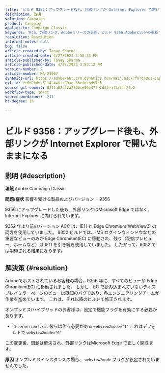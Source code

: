 ```yaml
---
title: 'ビルド 9356：アップグレード後も、外部リンクが Internet Explorer で開いたままになる'
description: 説明
solution: Campaign
product: Campaign
applies-to: Campaign Classic
keywords: 'KCS，外部リンク，Adobeリリースの更新，ビルド 9356,Adobeビルドの更新'
resolution: Resolution
internal-notes: null
bug: false
article-created-by: Tanay Sharma .
article-created-date: 4/27/2023 3:58:33 PM
article-published-by: Tanay Sharma .
article-published-date: 4/27/2023 3:59:12 PM
version-number: 2
article-number: KA-21907
dynamics-url: https://adobe-ent.crm.dynamics.com/main.aspx?forceUCI=1&pagetype=entityrecord&etn=knowledgearticle&id=d3937e56-14e5-ed11-a7c7-6045bd0061cb
exl-id: fc6d2bd0-5114-4481-80ae-3befdcbd97d5
source-git-commit: 0311a02c52a273bce96b47fe2d3fea41a74f2fb2
workflow-type: tm+mt
source-wordcount: '211'
ht-degree: 1%

---
```


# ビルド 9356：アップグレード後も、外部リンクが Internet Explorer で開いたままになる

## 説明 {#description}

<b>環境 </b>
Adobe Campaign Classic

<b>問題/症状</b>
影響を受ける製品およびバージョン： 9356

9356 にアップグレードした後も、外部リンクはMicrosoft Edge ではなく、Internet Explorer に向けられています。

9352 年より前のバージョン ACC は、IE11 と Edge Chromium(WebView2) の両方を使用していました。 9352 ビルドでは、IMS ログインウィンドウなどの重要なビューのみが Edge Chromium(EC) に移動され、残り（配信プレビュー、ホームなど）は IE11 を引き続き使用していました。 したがって、9352 では期待される結果になります。




## 解決策 {#resolution}


Adobeでホストされているお客様の場合、9356 年に、すべてのビューが Edge Chromium(EC) に移動されました。 しかし、EC で読み込まれていないディスプレイミラーページのビューは既知のバグであり、各エンジニアリングチームが作業を進めています。 これは、それ以降のビルドで修正されます。

オンプレミス/ハイブリッドのお客様は、設定で機能フラグを有効にする必要があります。

- In `serverconf.xml` 彼らは作る必要がある `webview2mode="1"` これはデフォルトで `webview2mode="0"`


この変更後、問題は解決され、外部リンクはMicrosoft Edge で正しく開きます。

<b>原因</b>
オンプレミスインスタンスの場合、 `webview2mode` フラグが設定されていませんでした。
